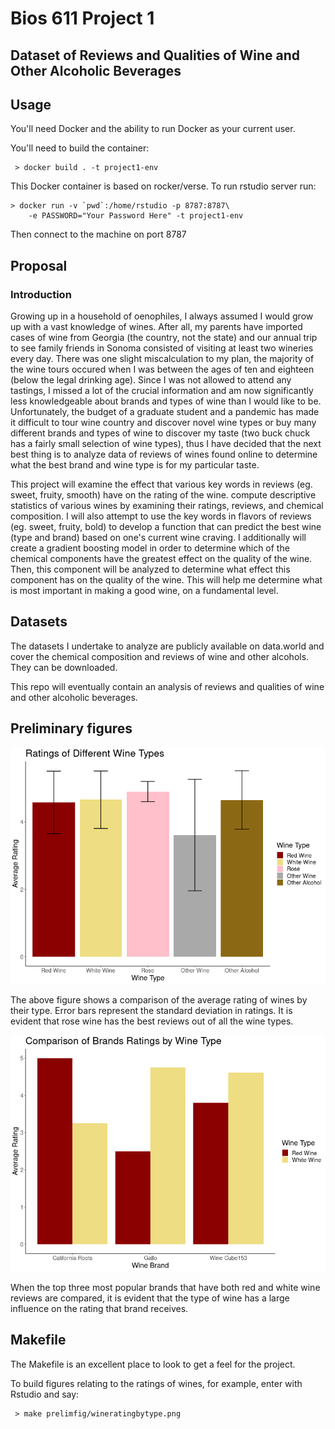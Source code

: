 Bios 611 Project 1
==================

Dataset of Reviews and Qualities of Wine and Other Alcoholic Beverages
-----------------------------------------

Usage
-------

You'll need Docker and the ability to run Docker as your current user.

You'll need to build the container:

     > docker build . -t project1-env

This Docker container is based on rocker/verse. To run rstudio server run:

    > docker run -v `pwd`:/home/rstudio -p 8787:8787\
        -e PASSWORD="Your Password Here" -t project1-env
        
Then connect to the machine on port 8787

Proposal
-------------------

### Introduction

Growing up in a household of oenophiles, I always assumed I would grow up with a vast knowledge of wines. After all, my parents have imported cases of wine from Georgia (the country, not the state) and our annual trip to see family friends in Sonoma consisted of visiting at least two wineries every day. There was one slight miscalculation to my plan, the majority of the wine tours occured when I was between the ages of ten and eighteen (below the legal drinking age). Since I was not allowed to attend any tastings, I missed a lot of the crucial information and am now significantly less knowledgeable about brands and types of wine than I would like to be. Unfortunately, the budget of a graduate student and a pandemic has made it difficult to tour wine country and discover novel wine types or buy many different brands and types of wine to discover my taste (two buck chuck has a fairly small selection of wine types), thus I have decided that the next best thing is to analyze data of reviews of wines found online to determine what the best brand and wine type is for my particular taste. 

This project will examine the effect that various key words in reviews (eg. sweet, fruity, smooth) have on the rating of the wine. compute descriptive statistics of various wines by examining their ratings, reviews, and chemical composition. I will also attempt to use the key words in flavors of reviews (eg. sweet, fruity, bold) to develop a function that can predict the best wine (type and brand) based on one's current wine craving. I additionally will create a gradient boosting model in order to determine which of the chemical components have the greatest effect on the quality of the wine. Then, this component will be analyzed to determine what effect this component has on the quality of the wine. This will help me determine what is most important in making a good wine, on a fundamental level. 

## Datasets

The datasets I undertake to analyze are publicly available on data.world and cover the chemical composition and reviews of wine and other alcohols. They can be downloaded.

This repo will eventually contain an analysis of reviews and qualities of wine and other alcoholic beverages.

## Preliminary figures

![](prelimfig/wineratingbytype.png)

The above figure shows a comparison of the average rating of wines by their type. Error bars represent the standard deviation in ratings. It is evident that rose wine has the best reviews out of all the wine types. 

![](prelimfig/top3winebrandratingbytype.png)

When the top three most popular brands that have both red and white wine reviews are compared, it is evident that the type of wine has a large influence on the rating that brand receives.  


Makefile
-------

The Makefile is an excellent place to look to get a feel for the project.

To build figures relating to the ratings of wines, for example, enter with Rstudio and say:


     > make prelimfig/wineratingbytype.png 

